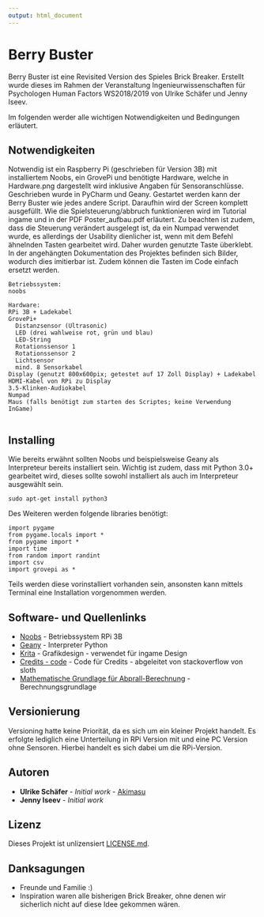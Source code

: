 ```yaml
---
output: html_document
---
```


# Berry Buster

Berry Buster ist eine Revisited Version des Spieles Brick Breaker. Erstellt wurde dieses im Rahmen der Veranstaltung Ingenieurwissenschaften für Psychologen Human Factors WS2018/2019 von Ulrike Schäfer und Jenny Iseev.

Im folgenden werder alle wichtigen Notwendigkeiten und Bedingungen erläutert.

## Notwendigkeiten

Notwendig ist ein Raspberry Pi (geschrieben für Version 3B) mit installiertem Noobs, ein GrovePi und benötigte Hardware, welche in Hardware.png dargestellt wird inklusive Angaben für Sensoranschlüsse.
Geschrieben wurde in PyCharm und Geany. Gestartet werden kann der Berry Buster wie jedes andere Script. Daraufhin wird der Screen komplett ausgefüllt. Wie die Spielsteuerung/abbruch funktionieren wird im Tutorial ingame und in der PDF Poster_aufbau.pdf erläutert.
Zu beachten ist zudem, dass die Steuerung verändert ausgelegt ist, da ein Numpad verwendet wurde, es allerdings der Usability dienlicher ist, wenn mit dem Befehl ähnelnden Tasten gearbeitet wird. Daher wurden genutzte Taste überklebt. In der angehängten Dokumentation des Projektes befinden sich Bilder, wodurch dies imitierbar ist. Zudem können die Tasten im Code einfach ersetzt werden.

```
Betriebssystem:
noobs

Hardware:
RPi 3B + Ladekabel
GrovePi+
  Distanzsensor (Ultrasonic)
  LED (drei wahlweise rot, grün und blau)
  LED-String
  Rotationssensor 1
  Rotationssensor 2
  Lichtsensor 
  mind. 8 Sensorkabel
Display (genutzt 800x600pix; getestet auf 17 Zoll Display) + Ladekabel
HDMI-Kabel von RPi zu Display 
3.5-Klinken-Audiokabel
Numpad
Maus (falls benötigt zum starten des Scriptes; keine Verwendung InGame)


```

## Installing

Wie bereits erwähnt sollten Noobs und beispielsweise Geany als Interpreteur bereits installiert sein.
Wichtig ist zudem, dass mit Python 3.0+ gearbeitet wird, dieses sollte sowohl installiert als auch im Interpreteur ausgewählt sein.
```
sudo apt-get install python3
```

Des Weiteren werden folgende libraries benötigt:

```
import pygame
from pygame.locals import *
from pygame import *
import time
from random import randint
import csv
import grovepi as *
```
Teils werden diese vorinstalliert vorhanden sein, ansonsten kann mittels Terminal eine Installation vorgenommen werden.

## Software- und Quellenlinks

* [Noobs](https://www.raspberrypi.org/downloads/noobs/) - Betriebssystem RPi 3B
* [Geany](https://www.geany.org/download) - Interpreter Python
* [Krita](https://krita.org/en/) - Grafikdesign - verwendet für ingame Design
* [Credits - code](https://stackoverflow.com/questions/36164524/python-pygame-create-end-credits-like-the-ones-at-the-end-of-a-movie?rq=1) - Code für Credits - abgeleitet von stackoverflow von sloth
* [Mathematische Grundlage für Abprall-Berechnung](https://www.youtube.com/watch?v=uuww9w2W-c0) - Berechnungsgrundlage


## Versionierung

Versioning hatte keine Priorität, da es sich um ein kleiner Projekt handelt.
Es erfolgte lediglich eine Unterteilung in RPi Version mit und eine PC Version ohne Sensoren. Hierbei handelt es sich dabei um die RPi-Version. 

## Autoren

* **Ulrike Schäfer** - *Initial work* - [Akimasu](https://github.com/Akimasu)
* **Jenny Iseev** - *Initial work*

## Lizenz

Dieses Projekt ist unlizensiert [LICENSE.md](LICENSE).

## Danksagungen

* Freunde und Familie :)
* Inspiration waren alle bisherigen Brick Breaker, ohne denen wir sicherlich nicht auf diese Idee gekommen wären.

